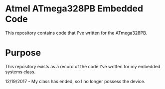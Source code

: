 # Atmel ATmega328PB Embedded Code

This repository contains code that I've written for the ATmega328PB.

# Purpose

This repository exists as a record of the code I've written for my embedded systems class.

12/19/2017 - My class has ended, so I no longer possess the device.
